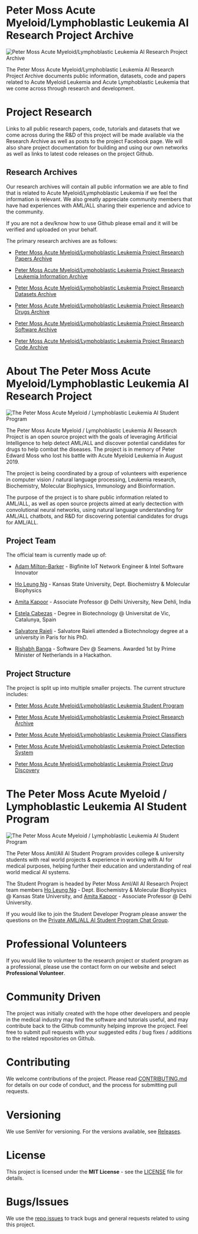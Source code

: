 # Peter Moss Acute Myeloid/Lymphoblastic Leukemia AI Research Project Archive

![Peter Moss Acute Myeloid/Lymphoblastic Leukemia AI Research Project Archive](Media/Images/research-archives-banner.png)

The Peter Moss Acute Myeloid/Lymphoblastic Leukemia AI Research Project Archive documents public information, datasets, code and papers related to Acute Myeloid Leukemia and Acute Lymphoblastic Leukemia that we come across through research and development.

# Project Research

Links to all public research papers, code, tutorials and datasets that we come across during the R&D of this project will be made available via the Research Archive as well as posts to the project Facebook page. We will also share project documentation for building and using our own networks as well as links to latest code releases on the project Github.

## Research Archives

Our research archives will contain all public information we are able to find that is related to Acute Myeloid/Lymphoblastic Leukemia if we feel the information is relevant. We also greatly appreciate community members that have had experiences with AML/ALL sharing their experience and advice to the community.

If you are not a dev/know how to use Github please email and it will be verified and uploaded on your behalf.

The primary research archives are as follows:

- [Peter Moss Acute Myeloid/Lymphoblastic Leukemia Project Research Papers Archive](https://github.com/AMLResearchProject/AML-ALL-Research-Archive/AML-ALL-Research-Archive/blob/master/Papers.md "Peter Moss Acute Myeloid/Lymphoblastic Leukemia Project Research Papers Archive")

- [Peter Moss Acute Myeloid/Lymphoblastic Leukemia Project Research Leukemia Information Archive](https://github.com/AMLResearchProject/AML-ALL-Research-Archive/AML-ALL-Research-Archive/blob/master/Leukemia.md "Peter Moss Acute Myeloid/Lymphoblastic Leukemia Project Research Leukemia Information Archive")

- [Peter Moss Acute Myeloid/Lymphoblastic Leukemia Project Research Datasets Archive](https://github.com/AMLResearchProject/AML-ALL-Research-Archive/AML-ALL-Research-Archive/blob/master/Datasets.md "Peter Moss Acute Myeloid/Lymphoblastic Leukemia Project Research Datasets Archive")

- [Peter Moss Acute Myeloid/Lymphoblastic Leukemia Project Research Drugs Archive](https://github.com/AMLResearchProject/AML-ALL-Research-Archive/AML-ALL-Research-Archive/blob/master/Drugs.md "Peter Moss Acute Myeloid/Lymphoblastic Leukemia Project Research Drugs Archive")

- [Peter Moss Acute Myeloid/Lymphoblastic Leukemia Project Research Software Archive](https://github.com/AMLResearchProject/AML-ALL-Research-Archive/AML-ALL-Research-Archive/blob/master/Software.md "Peter Moss Acute Myeloid/Lymphoblastic Leukemia Project Research Software Archive")

- [Peter Moss Acute Myeloid/Lymphoblastic Leukemia Project Research Code Archive](https://github.com/AMLResearchProject/AML-ALL-Research-Archive/AML-ALL-Research-Archive/blob/master/Code.md "Peter Moss Acute Myeloid/Lymphoblastic Leukemia Project Research Code Archive")

# About The Peter Moss Acute Myeloid/Lymphoblastic Leukemia AI Research Project

![The Peter Moss Acute Myeloid / Lymphoblastic Leukemia AI Student Program](Media/Images/Page-Banner.png)

The Peter Moss Acute Myeloid / Lymphoblastic Leukemia AI Research Project is an open source project with the goals of leveraging Artificial Intelligence to help detect AML/ALL and discover potential candidates for drugs to help combat the diseases. The project is in memory of Peter Edward Moss who lost his battle with Acute Myeloid Leukemia in August 2019.

The project is being coordinated by a group of volunteers with experience in computer vision / natural language processing, Leukemia research, Biochemistry, Molecular Biophysics, Immunology and Bioinformation.

The purpose of the project is to share public information related to AML/ALL, as well as open source projects aimed at early dectection with convolutional neural networks, using natural language understanding for AML/ALL chatbots, and R&D for discovering potential candidates for drugs for AML/ALL.

## Project Team

The official team is currently made up of:

- [Adam Milton-Barker](https://github.com/orgs/AMLResearchProject/people/AdamMiltonBarker "Adam Milton-Barker") - Bigfinite IoT Network Engineer & Intel Software Innovator

- [Ho Leung Ng](https://github.com/orgs/AMLResearchProject/people/holeung "Ho  Leung Ng") - Kansas State University, Dept. Biochemistry & Molecular Biophysics

- [Amita Kapoor](https://github.com/orgs/AMLResearchProject/people/amita-kapoor "Amita Kapoor") - Associate Professor @ Delhi University, New Dehli, India

- [Estela Cabezas](https://www.facebook.com/Esteeelaa "Estela Cabezas") - Degree in Biotechnology @ Universitat de Vic, Catalunya, Spain

- [Salvatore Raieli​](https://github.com/orgs/AMLResearchProject/people/SalvatoreRa "Salvatore Raieli​") - Salvatore Raieli attended a Biotechnology degree at a university in Paris for his PhD.

- [Rishabh Banga](https://github.com/orgs/AMLResearchProject/people/rishabhbanga "Rishabh Banga")​ - Software Dev @ Seamens. Awarded 1st by Prime Minister of Netherlands in a Hackathon.

## Project Structure

The project is split up into multiple smaller projects. The current structure includes:

- [Peter Moss Acute Myeloid/Lymphoblastic Leukemia Student Program](https://github.com/AMLResearchProject/AML-ALL-AI-Student-Program "Peter Moss Acute Myeloid/Lymphoblastic Leukemia Student Program")

- [Peter Moss Acute Myeloid/Lymphoblastic Leukemia Project Research Archive](https://github.com/AMLResearchProject/AML-ALL-Research-Archive "Peter Moss Acute Myeloid/Lymphoblastic Leukemia Project Research Archive")

- [Peter Moss Acute Myeloid/Lymphoblastic Leukemia Project Classifiers](https://github.com/AMLResearchProject/AML-ALL-Classifiers "Peter Moss Acute Myeloid/Lymphoblastic Leukemia Project Classifiers")

- [Peter Moss Acute Myeloid/Lymphoblastic Leukemia Project Detection System](https://github.com/AMLResearchProject/AML-ALL-Detection-System "Peter Moss Acute Myeloid/Lymphoblastic Leukemia Project Detection System")

- [Peter Moss Acute Myeloid/Lymphoblastic Leukemia Project Drug Discovery](https://github.com/AMLResearchProject/AML-ALL-Drug-Discovery "Peter Moss Acute Myeloid/Lymphoblastic Leukemia Project Drug Discovery")

# The Peter Moss Acute Myeloid / Lymphoblastic Leukemia AI Student Program

![The Peter Moss Acute Myeloid / Lymphoblastic Leukemia AI Student Program](Media/Images/Student-Page-Banner.png)

The Peter Moss Aml/All AI Student Program​ provides college & university students with real world projects & experience in working with AI for medical purposes, helping further their education and understanding of real world medical AI systems.

The Student Program is headed by Peter Moss Aml/All AI Research Project​ team members [Ho Leung Ng](https://github.com/holeung "Ho  Leung Ng")​ - Dept. Biochemistry & Molecular Biophysics @ Kansas State University, and [Amita Kapoor](https://github.com/amita-kapoor "Amita Kapoor")​ - Associate Professor @ Delhi University.

If you would like to join the Student Developer Program please answer the questions on the [Private AML/ALL AI Student Program Chat Group​](https://www.facebook.com/groups/AmlAllPrivateStudentAiProgram "Private AML/ALL AI Student Program Chat Group​").

# Professional Volunteers

If you would like to volunteer to the research project or student program as a professional, please use the contact form on our website and select **Professional Volunteer**.

# Community Driven

The project was initially created with the hope other developers and people in the medical industry may find the software and tutorials useful, and may contribute back to the Github community helping improve the project. Feel free to submit pull requests with your suggested edits / bug fixes / additions to the related repositories on Github.

# Contributing

We welcome contributions of the project. Please read [CONTRIBUTING.md](https://github.com/AMLResearchProject/AML-ALL-Research-Archive/blob/master/CONTRIBUTING.md "CONTRIBUTING.md") for details on our code of conduct, and the process for submitting pull requests.

# Versioning

We use SemVer for versioning. For the versions available, see [Releases](https://github.com/AMLResearchProject/AML-ALL-Research-Archive/releases "Releases").

# License

This project is licensed under the **MIT License** - see the [LICENSE](https://github.com/AMLResearchProject/AML-ALL-Research-Archive/blob/master/LICENSE "LICENSE") file for details.

# Bugs/Issues

We use the [repo issues](https://github.com/AMLResearchProject/AML-ALL-Research-Archive/issues "repo issues") to track bugs and general requests related to using this project.
